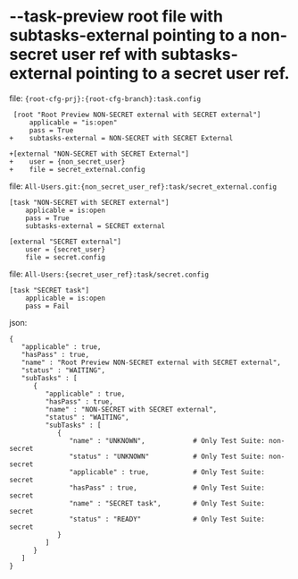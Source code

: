 # --task-preview root file with subtasks-external pointing to a non-secret user ref with subtasks-external pointing to a secret user ref.

file: `{root-cfg-prj}:{root-cfg-branch}:task.config`
```
 [root "Root Preview NON-SECRET external with SECRET external"]
     applicable = "is:open"
     pass = True
+    subtasks-external = NON-SECRET with SECRET External

+[external "NON-SECRET with SECRET External"]
+    user = {non_secret_user}
+    file = secret_external.config
```

file: `All-Users.git:{non_secret_user_ref}:task/secret_external.config`
```
[task "NON-SECRET with SECRET external"]
    applicable = is:open
    pass = True
    subtasks-external = SECRET external

[external "SECRET external"]
    user = {secret_user}
    file = secret.config
```

file: `All-Users:{secret_user_ref}:task/secret.config`
```
[task "SECRET task"]
    applicable = is:open
    pass = Fail
```

json:
```
{
   "applicable" : true,
   "hasPass" : true,
   "name" : "Root Preview NON-SECRET external with SECRET external",
   "status" : "WAITING",
   "subTasks" : [
      {
         "applicable" : true,
         "hasPass" : true,
         "name" : "NON-SECRET with SECRET external",
         "status" : "WAITING",
         "subTasks" : [
            {
               "name" : "UNKNOWN",            # Only Test Suite: non-secret
               "status" : "UNKNOWN"           # Only Test Suite: non-secret
               "applicable" : true,           # Only Test Suite: secret
               "hasPass" : true,              # Only Test Suite: secret
               "name" : "SECRET task",        # Only Test Suite: secret
               "status" : "READY"             # Only Test Suite: secret
            }
         ]
      }
   ]
}
```